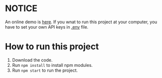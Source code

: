 # NOTICE
An online demo is [here](https://weathertaiwan.netlify.app/).
If you wnat to run this project at your computer, you have to set your own API keys in [.env](.env) file.


# How to run this project
1. Download the code.
2. Run `npm install` to install npm modules.
3. Run `npm start` to run the project.
